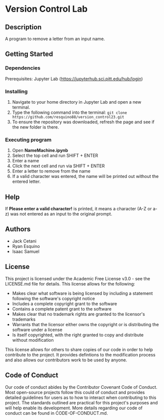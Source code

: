 # Version Control Lab


## Description

A program to remove a letter from an input name.

## Getting Started

### Dependencies

Prerequisites: Jupyter Lab (https://jupyterhub.sci.pitt.edu/hub/login)

### Installing

1. Navigate to your home directory in Jupyter Lab and open a new terminal.
2. Type the following command into the terminal: 
``` git clone https://github.com/resquino88/version_control23.git ```
3. To ensure the repository was downloaded, refresh the page and see if the new folder is there.

### Executing program

1. Open **NameMachine.ipynb** 
2. Select the top cell and run SHIFT + ENTER
3. Enter a name
4. Click the next cell and run via SHIFT + ENTER
5. Enter a letter to remove from the name
6. If a valid character was entered, the name will be printed out without the entered letter.

## Help

If **Please enter a valid character!** is printed, it means a character (A-Z or a-z) was not entered as an input to the original prompt.

## Authors

- Jack Cetani
- Ryan Esquino
- Isaac Samuel

## License

This project is licensed under the Academic Free License v3.0 - see the LICENSE.md file for details. This license allows for the following:
- Makes clear what software is being licensed by including a statement following the software's copyright notice
- Includes a complete copyright grant to the software
- Contains a complete patent grant to the software
- Makes clear that no trademark rights are granted to the licensor's trademarks
- Warrants that the licensor either owns the copyright or is distributing the software under a license
- Is itself copyrighted, with the right granted to copy and distribute without modification

This license allows for others to share copies of our code in order to help contribute to the project. It provides defintions to the modification process and also allows our contributors work to be used by anyone.

## Code of Conduct

Our code of conduct abides by the Contributor Covenant Code of Conduct. Most open-source projects follow this could of conduct and provides detailed guidelines for users as to how to interact when contributing to this project. The standards outlined are practical for this project's purposes and will help enable its development. More details regarding our code of conduct can be found in CODE-OF-CONDUCT.md.